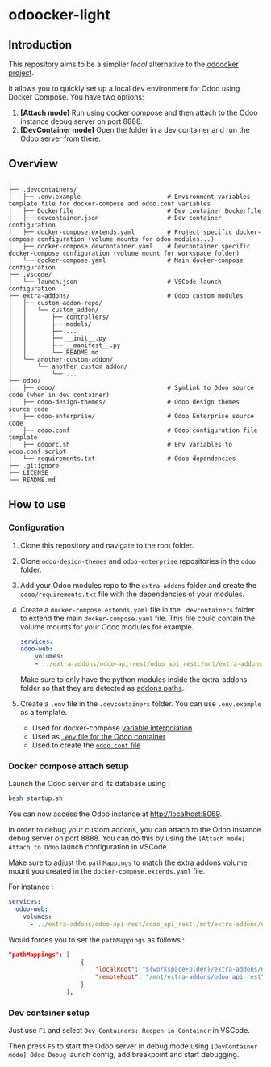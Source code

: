 # odoocker-light

## Introduction

This repository aims to be a simplier *local* alternative to the [odoocker project](https://github.com/odoocker/odoocker).

It allows you to quickly set up a local dev environment for Odoo using Docker Compose. You have two options:

1. **[Attach mode]** Run using docker compose and then attach to the Odoo instance debug server on port 8888.
2. **[DevContainer mode]** Open the folder in a dev container and run the Odoo server from there.

## Overview

```text
.
├── .devcontainers/
│   ├── .env.example                        # Environment variables template file for docker-compose and odoo.conf variables
│   ├── Dockerfile                          # Dev container Dockerfile
│   ├── devcontainer.json                   # Dev container configuration
│   ├── docker-compose.extends.yaml         # Project specific docker-compose configuration (volume mounts for odoo modules...)
│   ├── docker-compose.devcontainer.yaml    # Devcontainer specific docker-compose configuration (volume mount for workspace folder)
│   └── docker-compose.yaml                 # Main docker-compose configuration
├── .vscode/
│   └── launch.json                         # VSCode launch configuration
├── extra-addons/                           # Odoo custom modules
│   ├── custom-addon-repo/
│   │   └── custom_addon/
│   │       ├── controllers/
│   │       ├── models/
│   │       ├── ...
│   │       ├── __init__.py
│   │       ├── __manifest__.py
│   │       └── README.md
│   └── another-custom-addon/
│       └── another_custom_addon/
│           └── ...
├── odoo/
│   ├── odoo/                               # Symlink to Odoo source code (when in dev container)
│   ├── odoo-design-themes/                 # Odoo design themes source code
│   ├── odoo-enterprise/                    # Odoo Enterprise source code
│   ├── odoo.conf                           # Odoo configuration file template
│   ├── odoorc.sh                           # Env variables to odoo.conf script
│   └── requirements.txt                    # Odoo dependencies
├── .gitignore
├── LICENSE
└── README.md
```

## How to use

### Configuration

1. Clone this repository and navigate to the root folder.
2. Clone `odoo-design-themes` and `odoo-enterprise` repositories in the `odoo` folder.
3. Add your Odoo modules repo to the `extra-addons` folder and create the `odoo/requirements.txt` file with the dependencies of your modules.
4. Create a `docker-compose.extends.yaml` file in the `.devcontainers` folder to extend the main `docker-compose.yaml` file. This file could contain the volume mounts for your Odoo modules for example.

    ```yaml
    services:
    odoo-web:
        volumes:
        - ../extra-addons/odoo-api-rest/odoo_api_rest:/mnt/extra-addons/odoo_api_rest
    ```

    Make sure to only have the python modules inside the extra-addons folder so that they are detected as [addons paths](https://www.odoo.com/documentation/18.0/developer/reference/cli.html?highlight=addons%20path#cmdoption-odoo-bin-addons-path).

5. Create a `.env` file in the `.devcontainers` folder. You can use `.env.example` as a template.
   - Used for docker-compose [variable interpolation](https://docs.docker.com/compose/how-tos/environment-variables/variable-interpolation/#interpolation-syntax)
   - Used as [`.env` file for the Odoo container](https://docs.docker.com/reference/compose-file/services/#env_file)
   - Used to create the [`odoo.conf` file](https://www.odoo.com/documentation/18.0/developer/reference/cli.html#reference-cmdline-config-file)

### Docker compose attach setup

Launch the Odoo server and its database using :

```bash
bash startup.sh
```

You can now access the Odoo instance at [http://localhost:8069](http://localhost:8069).

In order to debug your custom addons, you can attach to the Odoo instance debug server on port 8888. You can do this by using the `[Attach mode] Attach to Odoo` launch configuration in VSCode.

Make sure to adjust the `pathMappings` to match the extra addons volume mount you created in the `docker-compose.extends.yaml` file.

For instance :

```yaml
services:
  odoo-web:
    volumes:
      - ../extra-addons/odoo-api-rest/odoo_api_rest:/mnt/extra-addons/odoo_api_rest
```

Would forces you to set the `pathMappings` as follows :

```json
"pathMappings": [
                    {
                        "localRoot": "${workspaceFolder}/extra-addons/odoo-api-rest/odoo_api_rest",
                        "remoteRoot": "/mnt/extra-addons/odoo_api_rest"
                    }
                ],
```

### Dev container setup

Just use `F1` and select `Dev Containers: Reopen in Container` in VSCode.

Then press `F5` to start the Odoo server in debug mode using `[DevContainer mode] Odoo Debug` launch config, add breakpoint and start debugging.
